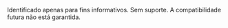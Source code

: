  Identificado apenas para fins informativos. Sem suporte. A compatibilidade futura não está garantida. 